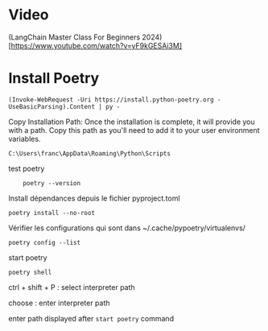 # Video

(LangChain Master Class For Beginners 2024)[https://www.youtube.com/watch?v=yF9kGESAi3M]

#  Install Poetry

    (Invoke-WebRequest -Uri https://install.python-poetry.org -UseBasicParsing).Content | py -

Copy Installation Path: Once the installation is complete, it will provide you with a path. Copy this path as you'll need to add it to your user environment variables.

    C:\Users\franc\AppData\Roaming\Python\Scripts


test poetry

        poetry --version

Install dépendances depuis le fichier pyproject.toml

    poetry install --no-root

Vérifier les configurations qui sont dans ~/.cache/pypoetry/virtualenvs/

    poetry config --list


start poetry

    poetry shell        

ctrl + shift + P : select interpreter path

choose : enter interpreter path 

enter path displayed after `start poetry` command